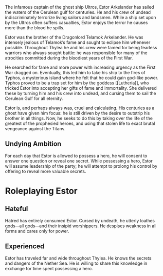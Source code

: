 The infamous captain of the ghost ship Ultros, Estor Arkelander has sailed the waters of the Cerulean gulf for centuries. He and his crew of undead indiscriminately terrorize living sailors and landsmen. While a ship set upon by the Ultros often suffers casualties, Estor enjoys the terror he causes more than the blood he spills.

Estor was the brother of the Dragonlord Telamok Arkelander. He was intensely jealous of Telamok’s fame and sought to eclipse him whenever possible. Throughout Thylea he and his crew were famed for being fearless warriors who always sought battle: he was responsible for many of the atrocities committed during the bloodiest years of the First War.

He searched for fame and more power with increasing urgency as the First War dragged on. Eventually, this led him to take his ship to the fires of Typhos, a mysterious island where he felt that he could gain god-like power. Typhos proved to be a trap set for him by the goddess [[Lutheria]], who tricked Estor into accepting her gifts of fame and immortality. She delivered these by turning him and his crew into undead, and cursing them to sail the Cerulean Gulf for all eternity.

Estor is, and perhaps always was, cruel and calculating. His centuries as a ghost have given him focus: he is still driven by the desire to outstrip his brother in all things. Now, he seeks to do this by taking over the life of the greatest of the prophesied heroes, and using that stolen life to exact brutal vengeance against the Titans.

## Undying Ambition

For each day that Estor is allowed to possess a hero, he will consent to answer one question or reveal one secret. While possessing a hero, Estor will assume leadership of the party; he will attempt to prolong his control by offering to reveal more valuable secrets.

# Roleplaying Estor

## Hateful

Hatred has entirely consumed Estor. Cursed by undeath, he utterly loathes gods—all gods—and their insipid worshippers. He despises weakness in all forms and cares only for power.

## Experienced

Estor has traveled far and wide throughout Thylea. He knows the secrets and dangers of the Nether Sea. He is willing to share this knowledge in exchange for time spent possessing a hero.